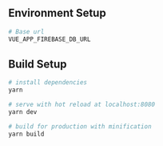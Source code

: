 ## Environment Setup

```bash
# Base url
VUE_APP_FIREBASE_DB_URL
```


## Build Setup

```bash
# install dependencies
yarn

# serve with hot reload at localhost:8080
yarn dev

# build for production with minification
yarn build
```


